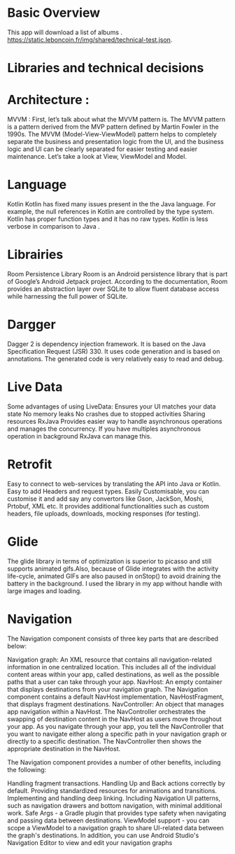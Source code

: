  # Basic Overview 
This app will download a list of albums .
https://static.leboncoin.fr/img/shared/technical-test.json.

# Libraries and technical decisions

# Architecture :
MVVM : 
First, let’s talk about what the MVVM pattern is. The MVVM pattern is a pattern derived from the MVP pattern defined by Martin Fowler in the 1990s. The MVVM (Model-View-ViewModel) pattern helps to completely separate the business and presentation logic from the UI, and the business logic and UI can be clearly separated for easier testing and easier maintenance. Let’s take a look at View, ViewModel and Model.

# Language 
Kotlin 
Kotlin has fixed many issues present in the the Java language. For example, the null references in Kotlin are controlled by the type system. Kotlin has proper function types and it has no raw types. Kotlin is less verbose in comparison to Java .


# Librairies
Room Persistence Library
Room is an Android persistence library that is part of Google’s Android Jetpack project. According to the documentation, Room provides an abstraction layer over SQLite to allow fluent database access while harnessing the full power of SQLite.

# Dargger
Dagger 2 is dependency injection framework. It is based on the Java Specification Request (JSR) 330. It uses code generation and is based on annotations. The generated code is very relatively easy to read and debug.

# Live Data
Some advantages of using LiveData:
Ensures your UI matches your data state
No memory leaks
No crashes due to stopped activities
Sharing resources
RxJava
Provides easier way to handle asynchronous operations and manages the concurrency. If you have multiples asynchronous operation in background RxJava can manage this.

# Retrofit
Easy to connect to web-services by translating the API into Java or Kotlin.
Easy to add Headers and request types.
Easily Customisable, you can customise it and add say any convertors like Gson, JackSon, Moshi, Prtobuf, XML etc.
It provides additional functionalities such as custom headers, file uploads, downloads, mocking responses (for testing).

# Glide
The glide library in terms of optimization is superior to picasso and still supports animated gifs.Also, because of Glide integrates with the activity life-cycle, animated GIFs are also paused in onStop() to avoid draining the battery in the background. I used the library in my app without handle with large images and loading.
# Navigation

The Navigation component consists of three key parts that are described below:

Navigation graph: An XML resource that contains all navigation-related information in one centralized location. This includes all of the individual content areas within your app, called destinations, as well as the possible paths that a user can take through your app.
NavHost: An empty container that displays destinations from your navigation graph. The Navigation component contains a default NavHost implementation, NavHostFragment, that displays fragment destinations.
NavController: An object that manages app navigation within a NavHost. The NavController orchestrates the swapping of destination content in the NavHost as users move throughout your app.
As you navigate through your app, you tell the NavController that you want to navigate either along a specific path in your navigation graph or directly to a specific destination. The NavController then shows the appropriate destination in the NavHost.

The Navigation component provides a number of other benefits, including the following:

Handling fragment transactions.
Handling Up and Back actions correctly by default.
Providing standardized resources for animations and transitions.
Implementing and handling deep linking.
Including Navigation UI patterns, such as navigation drawers and bottom navigation, with minimal additional work.
Safe Args - a Gradle plugin that provides type safety when navigating and passing data between destinations.
ViewModel support - you can scope a ViewModel to a navigation graph to share UI-related data between the graph's destinations.
In addition, you can use Android Studio's Navigation Editor to view and edit your navigation graphs









